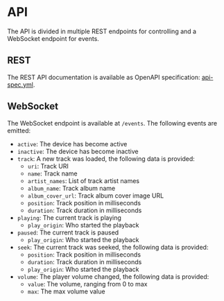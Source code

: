 # API

The API is divided in multiple REST endpoints for controlling and a WebSocket endpoint for events.

## REST

The REST API documentation is available as OpenAPI specification: [api-spec.yml](api-spec.yml).

## WebSocket

The WebSocket endpoint is available at `/events`.
The following events are emitted:

- `active`: The device has become active
- `inactive`: The device has become inactive
- `track`: A new track was loaded, the following data is provided:
  - `uri`: Track URI
  - `name`: Track name
  - `artist_names`: List of track artist names
  - `album_name`: Track album name
  - `album_cover_url`: Track album cover image URL
  - `position`: Track position in milliseconds
  - `duration`: Track duration in milliseconds
- `playing`: The current track is playing
  - `play_origin`: Who started the playback
- `paused`: The current track is paused
  - `play_origin`: Who started the playback
- `seek`: The current track was seeked, the following data is provided:
  - `position`: Track position in milliseconds
  - `duration`: Track duration in milliseconds
  - `play_origin`: Who started the playback
- `volume`: The player volume changed, the following data is provided:
  - `value`: The volume, ranging from 0 to max
  - `max`: The max volume value
